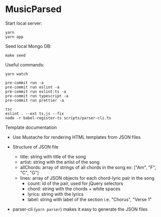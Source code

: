 # MusicParsed

Start local server:

    yarn
    yarn app

Seed local Mongo DB:

    make seed


Useful commands:

    yarn watch

    pre-commit run -a
    pre-commit run eslint -a
    pre-commit run eslint:ts -a
    pre-commit run typescript -a
    pre-commit run prettier -a

    tsc
    eslint . --ext ts,js --fix
    node -r babel-register-ts scripts/parser-cli.ts

Template documentation

- Use Mustache for rendering HTML templates from JSON files

- Structure of JSON file

  - title: string with title of the song
  - artist: string with the artist of the song
  - allChords: array of strings of all chords in the song ex: ["Am", "F", "C", "G"]
  - lines: array of JSON objects for each chord-lyric pair in the song
    - count: id of the pair, used for jQuery selectors
    - chord: string with the chords + white spaces
    - lyrics: string with the lyrics
    - label: string with label of the section i.e. "Chorus", "Verse 1"

- parser-cli (`yarn parser`) makes it easy to generate the JSON files
